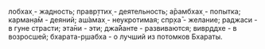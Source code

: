 лобхах̣ - жадность; правр̣ттих̣ - деятельность; а̄рамбхах̣ - попытка; карман̣а̄м - деяний; аш́амах̣ - неукротимая; спр̣ха̄ - желание; раджаси - в гуне страсти; эта̄ни - эти; джа̄йанте - развиваются; вивр̣ддхе - в возросшей; бхарата-р̣шабха - о лучший из потомков Бхараты.